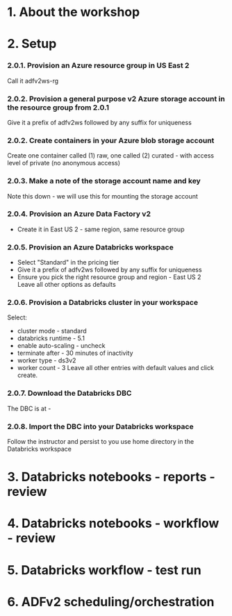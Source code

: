 # 1. About the workshop


# 2. Setup

### 2.0.1. Provision an Azure resource group in US East 2
Call it adfv2ws-rg

### 2.0.2. Provision a general purpose v2 Azure storage account in the resource group from 2.0.1
Give it a prefix of adfv2ws followed by any suffix for uniqueness

### 2.0.2. Create containers in your Azure blob storage account 
Create one container called (1) raw, one called (2) curated - with access level of private (no anonymous access)

### 2.0.3. Make a note of the storage account name and key 
Note this down - we will use this for mounting the storage account

### 2.0.4. Provision an Azure Data Factory v2
- Create it in East US 2 - same region, same resource group

### 2.0.5. Provision an Azure Databricks workspace
- Select "Standard" in the pricing tier
- Give it a prefix of adfv2ws followed by any suffix for uniqueness<br>
- Ensure you pick the right resource group and region - East US 2<br>
Leave all other options as defaults

### 2.0.6. Provision a Databricks cluster in your workspace
Select:
- cluster mode - standard
- databricks runtime - 5.1
- enable auto-scaling - uncheck
- terminate after - 30 minutes of inactivity
- worker type - ds3v2
- worker count - 3
Leave all other entries with default values and click create.

### 2.0.7. Download the Databricks DBC
The DBC is at -


### 2.0.8. Import the DBC into your Databricks workspace
Follow the instructor and persist to you use home directory in the Databricks workspace

# 3. Databricks notebooks - reports - review


# 4. Databricks notebooks - workflow - review


# 5. Databricks workflow - test run


# 6. ADFv2 scheduling/orchestration 
